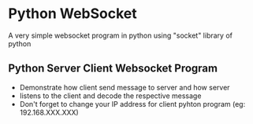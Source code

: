 # Python WebSocket

A very simple websocket program in python using "socket" 
library of python

## Python Server Client Websocket Program

* Demonstrate how client send message to server and how server 
* listens to the client and decode the respective message
* Don't forget to change your IP address for client pyhton program (eg: 192.168.XXX.XXX)
